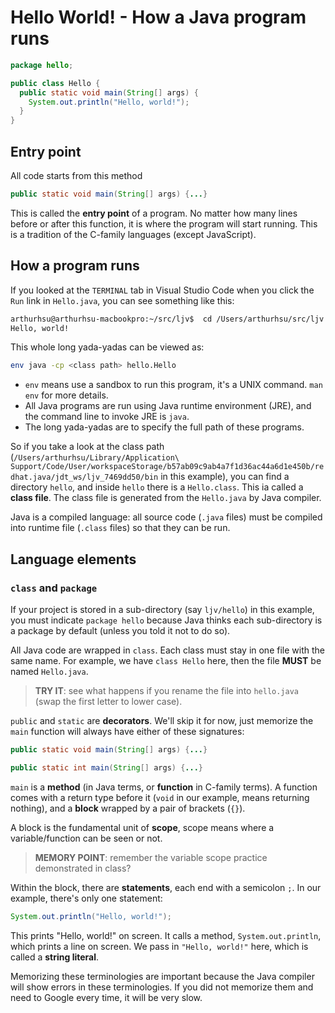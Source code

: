 # Hello World! - How a Java program runs

```java
package hello;

public class Hello {
  public static void main(String[] args) {
    System.out.println("Hello, world!");
  }
}
```

## Entry point

All code starts from this method

```java
public static void main(String[] args) {...}
```

This is called the **entry point** of a program. No matter how many lines before or after this function, it is where the program will start running. This is a tradition of the C-family languages (except JavaScript).

## How a program runs

If you looked at the `TERMINAL` tab in Visual Studio Code when you click the `Run` link in `Hello.java`, you can see something like this:

```bash
arthurhsu@arthurhsu-macbookpro:~/src/ljv$  cd /Users/arthurhsu/src/ljv ; /usr/bin/env /opt/homebrew/Cellar/openjdk/18.0.2/libexec/openjdk.jdk/Contents/Home/bin/java -XX:+ShowCodeDetailsInExceptionMessages -cp /Users/arthurhsu/Library/Application\ Support/Code/User/workspaceStorage/b57ab09c9ab4a7f1d36ac44a6d1e450b/redhat.java/jdt_ws/ljv_7469dd50/bin hello.Hello 
Hello, world!
```

This whole long yada-yadas can be viewed as:

```bash
env java -cp <class path> hello.Hello
```

* `env` means use a sandbox to run this program, it's a UNIX command.
  `man env` for more details.
* All Java programs are run using Java runtime environment (JRE), and the
  command line to invoke JRE is `java`.
* The long yada-yadas are to specify the full path of these programs.

So if you take a look at the class path (`/Users/arthurhsu/Library/Application\ Support/Code/User/workspaceStorage/b57ab09c9ab4a7f1d36ac44a6d1e450b/redhat.java/jdt_ws/ljv_7469dd50/bin`
in this example), you can find a directory `hello`, and inside `hello` there is a `Hello.class`. This ia called a
**class file**. The class file is generated from the `Hello.java` by Java compiler.

Java is a compiled language: all source code (`.java` files) must be compiled into runtime file (`.class` files) so
that they can be run.

## Language elements

### `class` and `package`

If your project is stored in a sub-directory (say `ljv/hello`) in this example, you must indicate `package hello`
because Java thinks each sub-directory is a package by default (unless you told it not to do so).

All Java code are wrapped in `class`. Each class must stay in one file with the same name. For example, we have
`class Hello` here, then the file **MUST** be named `Hello.java`.

> **TRY IT**: see what happens if you rename the file into `hello.java` (swap the first letter to lower case).

`public` and `static` are **decorators**. We'll skip it for now, just memorize the `main` function will always have
either of these signatures:

```java
public static void main(String[] args) {...}
```
```java
public static int main(String[] args) {...}
```

`main` is a **method** (in Java terms, or **function** in C-family terms). A function comes with a return type before
it (`void` in our example, means returning nothing), and a **block** wrapped by a pair of brackets (`{}`).

A block is the fundamental unit of **scope**, scope means where a variable/function can be seen or not.

> **MEMORY POINT**: remember the variable scope practice demonstrated in class?

Within the block, there are **statements**, each end with a semicolon `;`. In our example, there's only one statement:

```java
System.out.println("Hello, world!");
```

This prints "Hello, world!" on screen. It calls a method, `System.out.println`, which prints a line on screen.
We pass in `"Hello, world!"` here, which is called a **string literal**.

Memorizing these terminologies are important because the Java compiler will show errors in these terminologies. If you
did not memorize them and need to Google every time, it will be very slow.